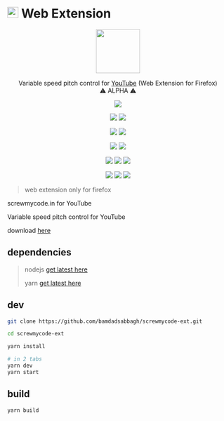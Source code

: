 # <img width=25 src="https://raw.githubusercontent.com/screwmycode/screwmycode-www/master/src/components/icons/SCRW_SHARE_TXT.svg"> Web Extension

<p align=center>
  <a href="https://addons.mozilla.org/en-US/firefox/addon/screwmycode-ext"><img width=100 src="https://raw.githubusercontent.com/screwmycode/screwmycode-www/master/src/components/icons/SCRW_SHARE_TXT.svg"></a>
</p>

<p align=center>
  Variable speed pitch control for <a href="https://www.youtube.com/">YouTube</a> (Web Extension for Firefox)
  <br>
  ⚠️ ALPHA ⚠️
</p>

<p align=center>
  <img src="https://img.shields.io/badge/role-lead-blueviolet">
</p>

<p align=center>
  <a href="https://github.com/screwmycode/screwmycode-ext"><img src="https://img.shields.io/github/stars/screwmycode/screwmycode-ext?label=git"></a>
  <img src="https://img.shields.io/github/license/screwmycode/screwmycode-ext">
</p>

<p align=center>
  <img src="https://img.shields.io/github/languages/count/screwmycode/screwmycode-ext">
  <img src="https://img.shields.io/github/languages/top/screwmycode/screwmycode-ext">
</p>

<p align=center>
  <img src="https://img.shields.io/github/v/release/screwmycode/screwmycode-ext">
  <img src="https://api.codeclimate.com/v1/badges/d1a813339cd422a1e584/maintainability" />
</p>

<p align=center>
  <img src="https://img.shields.io/david/screwmycode/screwmycode-ext">
  <img src="https://img.shields.io/david/dev/screwmycode/screwmycode-ext">
  <img src="https://img.shields.io/snyk/vulnerabilities/github/screwmycode/screwmycode-ext">
</p>

<p align=center>
  <img src="https://img.shields.io/amo/v/screwmycode-ext">
  <img src="https://img.shields.io/amo/stars/screwmycode-ext">
  <img src="https://img.shields.io/amo/users/screwmycode-ext">
</p>

> web extension only for firefox

screwmycode.in for YouTube

Variable speed pitch control for YouTube

download [here](https://addons.mozilla.org/en-US/firefox/addon/screwmycode-ext/)

## dependencies

> nodejs [get latest here](https://nodejs.org/en/)
>
> yarn [get latest here](https://yarnpkg.com/getting-started/install)

## dev

```bash
git clone https://github.com/bamdadsabbagh/screwmycode-ext.git

cd screwmycode-ext

yarn install

# in 2 tabs
yarn dev
yarn start
```

## build

```bash
yarn build
```
